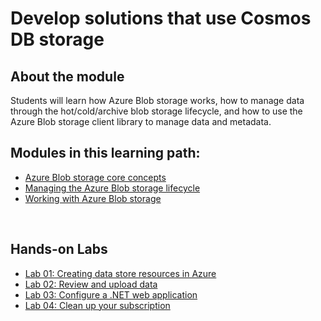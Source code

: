 # Develop solutions that use Cosmos DB storage


## About the module

Students will learn how Azure Blob storage works, how to manage data through the hot/cold/archive blob storage lifecycle, and how to use the Azure Blob storage client library to manage data and metadata.
<br/>

## Modules in this learning path:

* [Azure Blob storage core concepts](https://github.com/airan-tw/azure_training/blob/main/M2/Develop%20solutions%20that%20use%20Cosmos%20DB%20storage/Blob_storage_concepts.md)
* [Managing the Azure Blob storage lifecycle](https://github.com/airan-tw/azure_training/blob/main/M2/Develop%20solutions%20that%20use%20Cosmos%20DB%20storage/Blob_storage_lifecycle.md)
* [Working with Azure Blob storage](https://github.com/airan-tw/azure_training/blob/main/M2/Develop%20solutions%20that%20use%20Cosmos%20DB%20storage/Working_blob_storage.md)
<br>


## Hands-on Labs 
* [Lab 01: Creating data store resources in Azure](https://github.com/airan-tw/azure_training/blob/main/M2/Develop%20solutions%20that%20use%20Cosmos%20DB%20storage/lab01.md)
* [Lab 02: Review and upload data](https://github.com/airan-tw/azure_training/blob/main/M2/Develop%20solutions%20that%20use%20Cosmos%20DB%20storage/lab02.md)
* [Lab 03: Configure a .NET web application](https://github.com/airan-tw/azure_training/blob/main/M2/Develop%20solutions%20that%20use%20Cosmos%20DB%20storage/lab03.md)
* [Lab 04: Clean up your subscription](https://github.com/airan-tw/azure_training/blob/main/M2/Develop%20solutions%20that%20use%20Cosmos%20DB%20storage/lab04.md)
